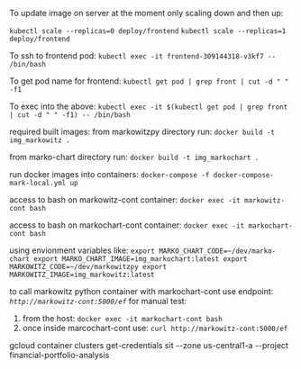 To update image on server at the moment only scaling down and then up:

`kubectl scale --replicas=0 deploy/frontend`
`kubectl scale --replicas=1 deploy/frontend`

To ssh to frontend pod:
`kubectl exec -it frontend-309144318-v3kf7 -- /bin/bash`

To get pod name for frontend:
`kubectl get pod | grep front | cut -d " " -f1`

To exec into the above:
`kubectl exec -it $(kubectl get pod | grep front | cut -d " " -f1) -- /bin/bash`

required built images:
from markowitzpy directory run:
`docker build -t img_markowitz .`

from marko-chart directory run:
`docker build -t img_markochart .`

run docker images into containers:
`docker-compose -f docker-compose-mark-local.yml up`

access to bash on markowitz-cont container:
`docker exec -it markowitz-cont bash`

access to bash on markochart-cont container:
`docker exec -it markochart-cont bash`

using envionment variables like:
`export MARKO_CHART_CODE=~/dev/marko-chart
export MARKO_CHART_IMAGE=img_markochart:latest
export MARKOWITZ_CODE=~/dev/markowitzpy
export MARKOWITZ_IMAGE=img_markowitz:latest
`

to call markowitz python container with markochart-cont use endpoint: _`http://markowitz-cont:5000/ef`_
for manual test:
1) from the host:                    `docker exec -it markochart-cont bash`
2) once inside marcochart-cont use:  `curl http://markowitz-cont:5000/ef`

gcloud container clusters get-credentials sit --zone us-central1-a --project financial-portfolio-analysis
